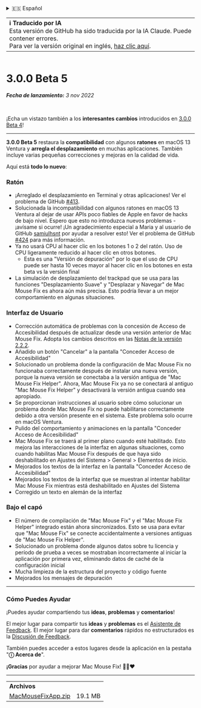<details>
<summary>🇪🇸 Español</summary>

[🇬🇧 English (GitHub)](https://github.com/noah-nuebling/mac-mouse-fix/releases/tag/3.0.0-Beta-5)\
[🇦🇩 Català](https://redirect.macmousefix.com/?target=mmf-release&tag=3.0.0-Beta-5&locale=ca)\
[🇩🇪 Deutsch](https://redirect.macmousefix.com/?target=mmf-release&tag=3.0.0-Beta-5&locale=de)\
**🇪🇸 Español**\
[🇫🇷 Français](https://redirect.macmousefix.com/?target=mmf-release&tag=3.0.0-Beta-5&locale=fr)\
[🇮🇩 Indonesia](https://redirect.macmousefix.com/?target=mmf-release&tag=3.0.0-Beta-5&locale=id)\
[🇮🇹 Italiano](https://redirect.macmousefix.com/?target=mmf-release&tag=3.0.0-Beta-5&locale=it)\
[🇭🇺 Magyar](https://redirect.macmousefix.com/?target=mmf-release&tag=3.0.0-Beta-5&locale=hu)\
[🇳🇱 Nederlands](https://redirect.macmousefix.com/?target=mmf-release&tag=3.0.0-Beta-5&locale=nl)\
[🇵🇱 Polski](https://redirect.macmousefix.com/?target=mmf-release&tag=3.0.0-Beta-5&locale=pl)\
[🇧🇷 Português (Brasil)](https://redirect.macmousefix.com/?target=mmf-release&tag=3.0.0-Beta-5&locale=pt-BR)\
[🇵🇹 Português (Portugal)](https://redirect.macmousefix.com/?target=mmf-release&tag=3.0.0-Beta-5&locale=pt-PT)\
[🇷🇴 Română](https://redirect.macmousefix.com/?target=mmf-release&tag=3.0.0-Beta-5&locale=ro)\
[🇸🇪 Svenska](https://redirect.macmousefix.com/?target=mmf-release&tag=3.0.0-Beta-5&locale=sv)\
[🇻🇳 Tiếng Việt](https://redirect.macmousefix.com/?target=mmf-release&tag=3.0.0-Beta-5&locale=vi)\
[🇹🇷 Türkçe](https://redirect.macmousefix.com/?target=mmf-release&tag=3.0.0-Beta-5&locale=tr)\
[🇨🇿 Čeština](https://redirect.macmousefix.com/?target=mmf-release&tag=3.0.0-Beta-5&locale=cs)\
[🇬🇷 Ελληνικά](https://redirect.macmousefix.com/?target=mmf-release&tag=3.0.0-Beta-5&locale=el)\
[🇷🇺 Русский](https://redirect.macmousefix.com/?target=mmf-release&tag=3.0.0-Beta-5&locale=ru)\
[🇺🇦 Українська](https://redirect.macmousefix.com/?target=mmf-release&tag=3.0.0-Beta-5&locale=uk)\
[🇮🇱 עברית](https://redirect.macmousefix.com/?target=mmf-release&tag=3.0.0-Beta-5&locale=he)\
[🇸🇦 العربية](https://redirect.macmousefix.com/?target=mmf-release&tag=3.0.0-Beta-5&locale=ar)\
[🇮🇳 हिन्दी](https://redirect.macmousefix.com/?target=mmf-release&tag=3.0.0-Beta-5&locale=hi)\
[🇹🇭 ไทย](https://redirect.macmousefix.com/?target=mmf-release&tag=3.0.0-Beta-5&locale=th)\
[🇨🇳 中文 (简体)](https://redirect.macmousefix.com/?target=mmf-release&tag=3.0.0-Beta-5&locale=zh-Hans)\
[🇨🇳 中文 (繁體)](https://redirect.macmousefix.com/?target=mmf-release&tag=3.0.0-Beta-5&locale=zh-Hant)\
[🇭🇰 中文（香港)](https://redirect.macmousefix.com/?target=mmf-release&tag=3.0.0-Beta-5&locale=zh-HK)\
[🇯🇵 日本語](https://redirect.macmousefix.com/?target=mmf-release&tag=3.0.0-Beta-5&locale=ja)\
[🇰🇷 한국어](https://redirect.macmousefix.com/?target=mmf-release&tag=3.0.0-Beta-5&locale=ko)\
[Help translate Mac Mouse Fix to different languages!](https://github.com/noah-nuebling/mac-mouse-fix/discussions/731)
</details>
<table align=><td>
<b>ℹ️ Traducido por IA</b><br>
Esta versión de GitHub ha sido traducida por la IA Claude. Puede contener errores.<br>
Para ver la versión original en inglés, <a href="https://github.com/noah-nuebling/mac-mouse-fix/releases/tag/3.0.0-Beta-5">haz clic aquí</a>.
</td></table>

<table></table>

# 3.0.0 Beta 5
***Fecha de lanzamiento:** 3 nov 2022*

<br>

¡Echa un vistazo también a los **interesantes cambios** introducidos en [3.0.0 Beta 4](https://redirect.macmousefix.com/?target=mmf-release&tag=3.0.0-Beta-4&locale=es)!

---

**3.0.0 Beta 5** restaura la **compatibilidad** con algunos **ratones** en macOS 13 Ventura y **arregla el desplazamiento** en muchas aplicaciones.
También incluye varias pequeñas correcciones y mejoras en la calidad de vida.

Aquí está **todo lo nuevo**:

### Ratón

- ¡Arreglado el desplazamiento en Terminal y otras aplicaciones! Ver el problema de GitHub [#413](https://github.com/noah-nuebling/mac-mouse-fix/issues/413).
- Solucionada la incompatibilidad con algunos ratones en macOS 13 Ventura al dejar de usar APIs poco fiables de Apple en favor de hacks de bajo nivel. Espero que esto no introduzca nuevos problemas - ¡avísame si ocurre! ¡Un agradecimiento especial a Maria y al usuario de GitHub [samiulhsnt](https://github.com/samiulhsnt) por ayudar a resolver esto! Ver el problema de GitHub [#424](https://github.com/noah-nuebling/mac-mouse-fix/issues/424) para más información.
- Ya no usará CPU al hacer clic en los botones 1 o 2 del ratón. Uso de CPU ligeramente reducido al hacer clic en otros botones.
    - Esta es una "Versión de depuración" por lo que el uso de CPU puede ser hasta 10 veces mayor al hacer clic en los botones en esta beta vs la versión final
- La simulación de desplazamiento del trackpad que se usa para las funciones "Desplazamiento Suave" y "Desplazar y Navegar" de Mac Mouse Fix es ahora aún más precisa. Esto podría llevar a un mejor comportamiento en algunas situaciones.

### Interfaz de Usuario

- Corrección automática de problemas con la concesión de Acceso de Accesibilidad después de actualizar desde una versión anterior de Mac Mouse Fix. Adopta los cambios descritos en las [Notas de la versión 2.2.2](https://redirect.macmousefix.com/?target=mmf-release&tag=2.2.2&locale=es).
- Añadido un botón "Cancelar" a la pantalla "Conceder Acceso de Accesibilidad"
- Solucionado un problema donde la configuración de Mac Mouse Fix no funcionaba correctamente después de instalar una nueva versión, porque la nueva versión se conectaba a la versión antigua de "Mac Mouse Fix Helper". Ahora, Mac Mouse Fix ya no se conectará al antiguo "Mac Mouse Fix Helper" y desactivará la versión antigua cuando sea apropiado.
- Se proporcionan instrucciones al usuario sobre cómo solucionar un problema donde Mac Mouse Fix no puede habilitarse correctamente debido a otra versión presente en el sistema. Este problema solo ocurre en macOS Ventura.
- Pulido del comportamiento y animaciones en la pantalla "Conceder Acceso de Accesibilidad"
- Mac Mouse Fix se traerá al primer plano cuando esté habilitado. Esto mejora las interacciones de la interfaz en algunas situaciones, como cuando habilitas Mac Mouse Fix después de que haya sido deshabilitado en Ajustes del Sistema > General > Elementos de inicio.
- Mejorados los textos de la interfaz en la pantalla "Conceder Acceso de Accesibilidad"
- Mejorados los textos de la interfaz que se muestran al intentar habilitar Mac Mouse Fix mientras está deshabilitado en Ajustes del Sistema
- Corregido un texto en alemán de la interfaz

### Bajo el capó

- El número de compilación de "Mac Mouse Fix" y el "Mac Mouse Fix Helper" integrado están ahora sincronizados. Esto se usa para evitar que "Mac Mouse Fix" se conecte accidentalmente a versiones antiguas de "Mac Mouse Fix Helper".
- Solucionado un problema donde algunos datos sobre tu licencia y período de prueba a veces se mostraban incorrectamente al iniciar la aplicación por primera vez, eliminando datos de caché de la configuración inicial
- Mucha limpieza de la estructura del proyecto y código fuente
- Mejorados los mensajes de depuración

---

### Cómo Puedes Ayudar

¡Puedes ayudar compartiendo tus **ideas**, **problemas** y **comentarios**!

El mejor lugar para compartir tus **ideas** y **problemas** es el [Asistente de Feedback](https://noah-nuebling.github.io/mac-mouse-fix-feedback-assistant/?type=bug-report).
El mejor lugar para dar **comentarios** rápidos no estructurados es la [Discusión de Feedback](https://github.com/noah-nuebling/mac-mouse-fix/discussions/366).

También puedes acceder a estos lugares desde la aplicación en la pestaña "**ⓘ Acerca de**".

**¡Gracias** por ayudar a mejorar Mac Mouse Fix! 💙💛❤️

---

<table align="start">
<tr>
    <td colspan=2>
        <b>Archivos</b>
    </td>
</tr>
<tr>
    <td><a href="https://github.com/noah-nuebling/mac-mouse-fix/releases/download/3.0.0-Beta-5/MacMouseFixApp.zip">MacMouseFixApp.zip</a></td>
    <td>19.1 MB</td>
</tr>
</table>